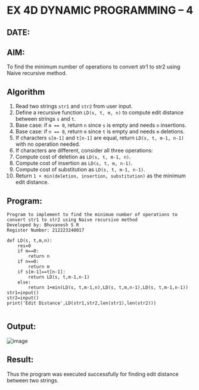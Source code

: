 # EX 4D DYNAMIC PROGRAMMING – 4
## DATE:
## AIM:
To find the minimum number of operations to convert str1 to str2 using Naive recursive method.

## Algorithm

1. Read two strings `str1` and `str2` from user input.
2. Define a recursive function `LD(s, t, m, n)` to compute edit distance between strings `s` and `t`.
3. Base case: if `m == 0`, return `n` since `s` is empty and needs `n` insertions.
4. Base case: if `n == 0`, return `m` since `t` is empty and needs `m` deletions.
5. If characters `s[m-1]` and `t[n-1]` are equal, return `LD(s, t, m-1, n-1)` with no operation needed.
6. If characters are different, consider all three operations:
7. Compute cost of deletion as `LD(s, t, m-1, n)`.
8. Compute cost of insertion as `LD(s, t, m, n-1)`.
9. Compute cost of substitution as `LD(s, t, m-1, n-1)`.
10. Return `1 + min(deletion, insertion, substitution)` as the minimum edit distance.

## Program:
```
Program to implement to find the minimum number of operations to convert str1 to str2 using Naive recursive method
Developed by: Bhuvanesh S R
Register Number: 212223240017
```
```PY
def LD(s, t,m,n):
    res=0
    if m==0:
        return n
    if n==0:
        return m
    if s[m-1]==t[n-1]:
        return LD(s, t,m-1,n-1)
    else:
        return 1+min(LD(s, t,m-1,n),LD(s, t,m,n-1),LD(s, t,m-1,n-1))
str1=input()
str2=input()
print('Edit Distance',LD(str1,str2,len(str1),len(str2)))


```
## Output:

![image](https://github.com/user-attachments/assets/0afafdf8-b88d-449a-aca1-e1c2e22adec1)



## Result:
Thus the program was executed successfully for finding edit distance between two strings.
